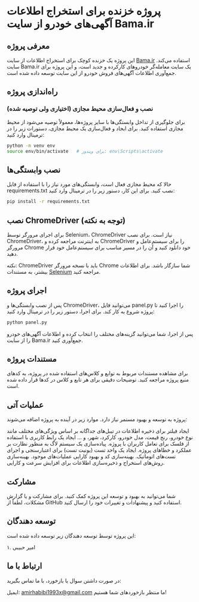 # پروژه خزنده برای استخراج اطلاعات آگهی‌های خودرو از سایت Bama.ir

## معرفی پروژه

این پروژه یک خزنده کوچک برای استخراج اطلاعات از سایت [Bama.ir](https://bama.ir) استفاده می‌کند. سایت Bama.ir یک سایت معامله‌گر خودروهای کارکرده و جدید است، و این پروژه برای جمع‌آوری اطلاعات آگهی‌های فروش خودرو از این سایت توسعه داده شده است.

## راه‌اندازی پروژه

### نصب و فعال‌سازی محیط مجازی (اختیاری ولی توصیه شده)

برای جلوگیری از تداخل وابستگی‌ها با سایر پروژه‌ها، معمولاً توصیه می‌شود از محیط مجازی استفاده کنید. برای ایجاد و فعال‌سازی یک محیط مجازی، دستورات زیر را در ترمینال وارد کنید:

```bash
python -m venv env
source env/bin/activate   # برای ویندوز: env\Scripts\activate

```

## نصب وابستگی‌ها
حالا که محیط مجازی فعال است، وابستگی‌های مورد نیاز را با استفاده از فایل requirements.txt نصب کنید. برای این کار، دستور زیر را در ترمینال وارد کنید:


```bash
pip install -r requirements.txt
```
## نصب ChromeDriver (توجه به نکته)
برای اجرای مرورگر توسط Selenium، ChromeDriver نیاز است. برای نصب ChromeDriver، به اینترنت مراجعه کرده و ChromeDriver را برای سیستم‌عامل و مرورگر Chrome خود دانلود کنید و آن را در مسیر مناسب برای سیستم‌عامل خود قرار دهید.

نکته: ChromeDriver باید با نسخه مرورگر Chrome شما سازگار باشد. برای اطلاعات بیشتر، به مستندات [Selenium](https://selenium-python.readthedocs.io/installation.html) مراجعه کنید.

## اجرای پروژه 
پس از نصب وابستگی‌ها و ChromeDriver، می‌توانید فایل panel.py را اجرا کنید تا پروژه شروع به کار کند. برای اجرا، دستور زیر را در ترمینال وارد کنید:

```bash
python panel.py
```
پس از اجرا، شما می‌توانید گزینه‌های مختلف را انتخاب کرده و اطلاعات آگهی‌های خودرو را از سایت Bama.ir جمع‌آوری کنید.

## مستندات پروژه
برای مشاهده مستندات مربوط به توابع و کلاس‌های استفاده شده در پروژه، به کدهای منبع پروژه مراجعه کنید. توضیحات دقیقی برای هر تابع و کلاس در کدها قرار داده شده است.

## عملیات آتی
پروژه به توسعه و بهبود مستمر نیاز دارد. موارد زیر در آینده به پروژه اضافه می‌شوند:

ایجاد فیلتر برای ذخیره اطلاعات در تیبل‌های جداگانه بر اساس ویژگی‌های مختلف مانند نوع خودرو، رنج قیمت، مدل خودرو، کارکرد، شهر، و ...
ایجاد یک رابط کاربری با استفاده از فلسک برای تعامل کاربران با پروژه.
پیاده‌سازی یک سیستم لاگ به منظور نظارت بر عملکرد و خطاهای پروژه.
ایجاد یک واحد تست (یونیت تست) برای اعتبارسنجی و اجرای تست‌های اتوماتیک.
بهینه‌سازی کد و بهبود کارایی عملیات‌های موجود.
بهینه‌سازی روش‌های استخراج و ذخیره‌سازی اطلاعات برای افزایش سرعت و کارایی.

## مشارکت

شما می‌توانید به بهبود و توسعه این پروژه کمک کنید. برای مشارکت و یا گزارش مشکلات، لطفاً از GitHub استفاده کنید و پیشنهادات و تغییرات خود را ارسال کنید.


## توسعه دهندگان
این پروژه توسط توسعه دهندگان زیر توسعه داده شده است:

۱. امیر حبیبی 

## ارتباط با ما
در صورت داشتن سوال یا بازخورد، با ما تماس بگیرید:

ایمیل: amirhabibi1993x@gmail.com
ما منتظر بازخوردهای شما هستیم!


